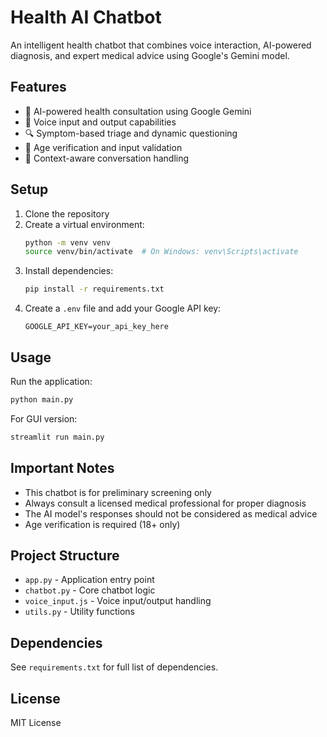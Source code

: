 # Health AI Chatbot

An intelligent health chatbot that combines voice interaction, AI-powered diagnosis, and expert medical advice using Google's Gemini model.

## Features

- 🤖 AI-powered health consultation using Google Gemini
- 🎤 Voice input and output capabilities
- 🔍 Symptom-based triage and dynamic questioning
- 🎯 Age verification and input validation
- 💬 Context-aware conversation handling

## Setup

1. Clone the repository
2. Create a virtual environment:
   ```bash
   python -m venv venv
   source venv/bin/activate  # On Windows: venv\Scripts\activate
   ```
3. Install dependencies:
   ```bash
   pip install -r requirements.txt
   ```
4. Create a `.env` file and add your Google API key:
   ```
   GOOGLE_API_KEY=your_api_key_here
   ```

## Usage

Run the application:
```bash
python main.py
```

For GUI version:
```bash
streamlit run main.py
```

## Important Notes

- This chatbot is for preliminary screening only
- Always consult a licensed medical professional for proper diagnosis
- The AI model's responses should not be considered as medical advice
- Age verification is required (18+ only)

## Project Structure

- `app.py` - Application entry point
- `chatbot.py` - Core chatbot logic
- `voice_input.js` - Voice input/output handling
- `utils.py` - Utility functions

## Dependencies

See `requirements.txt` for full list of dependencies.

## License

MIT License 
